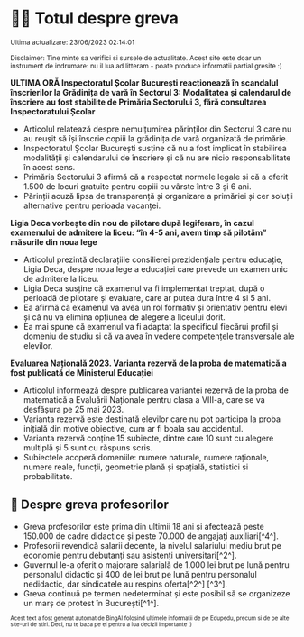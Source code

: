 # 👩‍🏫 Totul despre greva
<sub>Ultima actualizare: 23/06/2023 02:14:01</sub>

<sub>Disclaimer: Tine minte sa verifici si sursele de actualitate. Acest site este doar un instrument de indrumare: nu il lua ad litteram - poate produce informatii partial gresite :)</sub>

**ULTIMA ORĂ Inspectoratul Școlar București reacționează în scandalul înscrierilor la Grădinița de vară în Sectorul 3: Modalitatea și calendarul de înscriere au fost stabilite de Primăria Sectorului 3, fără consultarea Inspectoratului Școlar**

- Articolul relatează despre nemulțumirea părinților din Sectorul 3 care nu au reușit să își înscrie copiii la grădinița de vară organizată de primărie.
- Inspectoratul Școlar București susține că nu a fost implicat în stabilirea modalității și calendarului de înscriere și că nu are nicio responsabilitate în acest sens.
- Primăria Sectorului 3 afirmă că a respectat normele legale și că a oferit 1.500 de locuri gratuite pentru copiii cu vârste între 3 și 6 ani.
- Părinții acuză lipsa de transparență și organizare a primăriei și cer soluții alternative pentru perioada vacanței.

**Ligia Deca vorbește din nou de pilotare după legiferare, în cazul examenului de admitere la liceu: “în 4-5 ani, avem timp să pilotăm” măsurile din noua lege**

- Articolul prezintă declarațiile consilierei prezidențiale pentru educație, Ligia Deca, despre noua lege a educației care prevede un examen unic de admitere la liceu.
- Ligia Deca susține că examenul va fi implementat treptat, după o perioadă de pilotare și evaluare, care ar putea dura între 4 și 5 ani.
- Ea afirmă că examenul va avea un rol formativ și orientativ pentru elevi și că nu va elimina opțiunea de alegere a liceului dorit.
- Ea mai spune că examenul va fi adaptat la specificul fiecărui profil și domeniu de studiu și că va avea în vedere competențele transversale ale elevilor.

**Evaluarea Națională 2023. Varianta rezervă de la proba de matematică a fost publicată de Ministerul Educației**

- Articolul informează despre publicarea variantei rezervă de la proba de matematică a Evaluării Naționale pentru clasa a VIII-a, care se va desfășura pe 25 mai 2023.
- Varianta rezervă este destinată elevilor care nu pot participa la proba inițială din motive obiective, cum ar fi boala sau accidentul.
- Varianta rezervă conține 15 subiecte, dintre care 10 sunt cu alegere multiplă și 5 sunt cu răspuns scris.
- Subiectele acoperă domeniile: numere naturale, numere raționale, numere reale, funcții, geometrie plană și spațială, statistici și probabilitate.

## 🏫 Despre greva profesorilor

- Greva profesorilor este prima din ultimii 18 ani și afectează peste 150.000 de cadre didactice și peste 70.000 de angajați auxiliari[^4^].
- Profesorii revendică salarii decente, la nivelul salariului mediu brut pe economie pentru debutanți sau asistenți universitari[^2^].
- Guvernul le-a oferit o majorare salarială de 1.000 lei brut pe lună pentru personalul didactic și 400 de lei brut pe lună pentru personalul nedidactic, dar sindicatele au respins oferta[^2^] [^3^].
- Greva continuă pe termen nedeterminat și este posibil să se organizeze un marș de protest în București[^1^].


<sub><sub>Acest text a fost generat automat de BingAI folosind ultimele informatii de pe Edupedu, precum si de pe alte site-uri de stiri. Deci, nu te baza pe el pentru a lua decizii importante :)</sub></sub>